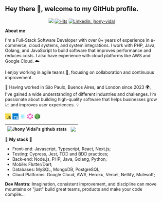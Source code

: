 ## Hey there 👋, welcome to my GitHub profile.

<div align="center" width="50">

![](https://komarev.com/ghpvc/?username=mrjhonyvidalD&style=flat&color=orange&label=PROFILE+VIEWS)
[![Hits](https://hits.seeyoufarm.com/api/count/incr/badge.svg?url=https%3A%2F%2Fgithub.com%2Fmrjhonyvidal&count_bg=%2379C83D&title_bg=%23555555&icon=mediafire.svg&icon_color=%23E7E7E7&title=HITS&edge_flat=false)](https://hits.seeyoufarm.com)
[![Linkedin: jhony-vidal](https://img.shields.io/badge/-jhonyvidal-blue?style=flat-square&logo=Linkedin&logoColor=white&link=https://www.linkedin.com/in/jhony-vidal/)](https://www.linkedin.com/in/jhony-vidal/)
</div>

**About me**

I'm a Full-Stack Software Developer with over 8+ years of experience in e-commerce, cloud systems, and system integrations. I work with PHP, Java, Golang, and JavaScript to build software that improves performance and reduces costs. I also have experience with cloud platforms like AWS and Google Cloud. ☁️

I enjoy working in agile teams 🤝, focusing on collaboration and continuous improvement.

🌱 Having worked in São Paulo, Buenos Aires, and London since 2023 🌍, I've gained a wide understanding of different industries and challenges. I’m passionate about building high-quality software that helps businesses grow 📈 and improves user experiences. 💡

<code><img height="20" alt="javascript" src="https://raw.githubusercontent.com/github/explore/80688e429a7d4ef2fca1e82350fe8e3517d3494d/topics/javascript/javascript.png"></code>
<code><img height="20" alt="typescript" src="https://raw.githubusercontent.com/github/explore/80688e429a7d4ef2fca1e82350fe8e3517d3494d/topics/typescript/typescript.png"></code>
<code><img height="20" alt="react" src="https://raw.githubusercontent.com/github/explore/80688e429a7d4ef2fca1e82350fe8e3517d3494d/topics/react/react.png"></code>
<code><img height="20" alt="graphql" src="https://raw.githubusercontent.com/github/explore/5c058a388828bb5fde0bcafd4bc867b5bb3f26f3/topics/graphql/graphql.png"></code>
<code><img height="20" alt="nodejs" src="https://raw.githubusercontent.com/github/explore/80688e429a7d4ef2fca1e82350fe8e3517d3494d/topics/nodejs/nodejs.png"></code>    


| <img align="center" src="https://github-readme-stats.vercel.app/api?username=mrjhonyvidal&show_icons=true&include_all_commits=true&theme=buefy&hide_border=true" alt="Jhony Vidal's github stats" /> | <img align="center" src="https://github-readme-stats.vercel.app/api/top-langs/?username=mrjhonyvidal&layout=compact&theme=buefy&hide_border=true" /> |
| ------------- | ------------- |

🔨 **My stack** 🔨

- Front-end: Javascript, Typescript, React, Next.js;
- Testing: Cypress, Jest, TDD and BDD practices;
- Back-end: Node.js, PHP, Java, Golang, Python;
- Mobile: Flutter/Dart;
- Databases: MySQL, MongoDB, PostgreSQL;
- Cloud Platforms: Google Cloud, AWS, Heroku, Vercel, Netlify, Mulesoft;

**Dev Mantra:** Imagination, consistent improvement, and discipline can move mountains or "just" build great teams, products and make your code compile...
